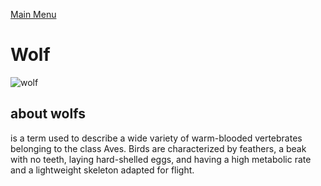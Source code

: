 [Main Menu](README.md)
# Wolf

![wolf]( ./img/wolf.jpg)

## about wolfs

 is a term used to describe a wide variety of warm-blooded vertebrates belonging to the class Aves. Birds are characterized by feathers, a beak with no teeth, laying hard-shelled eggs, and having a high metabolic rate and a lightweight skeleton adapted for flight.

